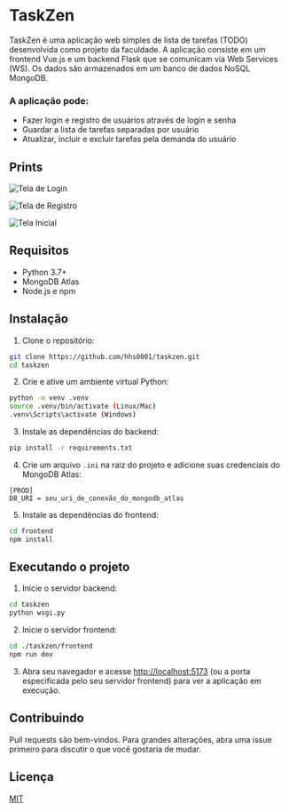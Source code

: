 # TaskZen

TaskZen é uma aplicação web simples de lista de tarefas (TODO) desenvolvida como projeto da faculdade. A aplicação consiste em um frontend Vue.js e um backend Flask que se comunicam via Web Services (WS). Os dados são armazenados em um banco de dados NoSQL MongoDB.

### A aplicação pode:
- Fazer login e registro de usuários através de login e senha
- Guardar a lista de tarefas separadas por usuário
- Atualizar, incluir e excluir tarefas pela demanda do usuário 

## Prints

![Tela de Login](https://i.imgur.com/c94eoPk.png)

![Tela de Registro](https://i.imgur.com/DfafgXj.png)

![Tela Inicial](https://i.imgur.com/c0B4Qsk.png)

## Requisitos

- Python 3.7+
- MongoDB Atlas
- Node.js e npm

## Instalação

1. Clone o repositório:

```bash
git clone https://github.com/hhs0001/taskzen.git
cd taskzen
```


2. Crie e ative um ambiente virtual Python:

```bash
python -m venv .venv
source .venv/bin/activate (Linux/Mac)
.venv\Scripts\activate (Windows)
```

3. Instale as dependências do backend:

```bash
pip install -r requirements.txt
```

4. Crie um arquivo `.ini` na raiz do projeto e adicione suas credenciais do MongoDB Atlas:

```
[PROD]
DB_URI = seu_uri_de_conexão_do_mongodb_atlas
```

5. Instale as dependências do frontend:

```bash
cd frontend
npm install
```

## Executando o projeto

1. Inicie o servidor backend:

```bash
cd taskzen
python wsgi.py
```

2. Inicie o servidor frontend:

```bash
cd ./taskzen/frontend
npm run dev
```

3. Abra seu navegador e acesse [http://localhost:5173](http://localhost:5173) (ou a porta especificada pelo seu servidor frontend) para ver a aplicação em execução.

## Contribuindo

Pull requests são bem-vindos. Para grandes alterações, abra uma issue primeiro para discutir o que você gostaria de mudar.

## Licença

[MIT](https://choosealicense.com/licenses/mit/)